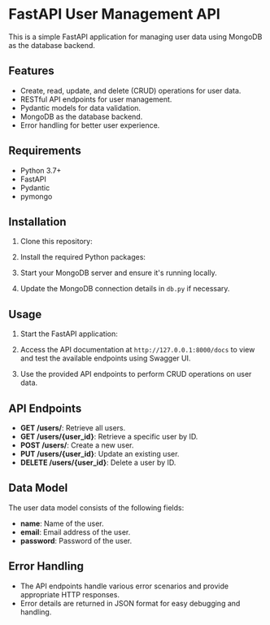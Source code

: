 # FastAPI User Management API

This is a simple FastAPI application for managing user data using MongoDB as the database backend.

## Features

- Create, read, update, and delete (CRUD) operations for user data.
- RESTful API endpoints for user management.
- Pydantic models for data validation.
- MongoDB as the database backend.
- Error handling for better user experience.

## Requirements

- Python 3.7+
- FastAPI
- Pydantic
- pymongo

## Installation

1. Clone this repository:

2. Install the required Python packages:

3. Start your MongoDB server and ensure it's running locally.

4. Update the MongoDB connection details in `db.py` if necessary.

## Usage

1. Start the FastAPI application:

2. Access the API documentation at `http://127.0.0.1:8000/docs` to view and test the available endpoints using Swagger UI.

3. Use the provided API endpoints to perform CRUD operations on user data.

## API Endpoints

- **GET /users/**: Retrieve all users.
- **GET /users/{user_id}**: Retrieve a specific user by ID.
- **POST /users/**: Create a new user.
- **PUT /users/{user_id}**: Update an existing user.
- **DELETE /users/{user_id}**: Delete a user by ID.

## Data Model

The user data model consists of the following fields:

- **name**: Name of the user.
- **email**: Email address of the user.
- **password**: Password of the user.

## Error Handling

- The API endpoints handle various error scenarios and provide appropriate HTTP responses.
- Error details are returned in JSON format for easy debugging and handling.



